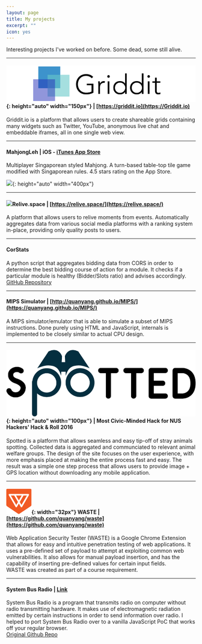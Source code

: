 ```yaml
---
layout: page
title: My projects
excerpt: ""
icon: yes
---
```


Interesting projects I've worked on before. Some dead, some still alive.

--------

#### ![](/resources/projects/griddit.png){: height="auto" width="150px"} | [https://griddit.io](https://Griddit.io) 
Griddit.io is a platform that allows users to create shareable grids containing many widgets such as Twitter, YouTube, anonymous live chat and embeddable iframes, all in one single web view.  

--------

#### MahjongLeh | iOS - [iTunes App Store](https://itunes.apple.com/sg/app/mahjongleh/id975091034)
Multiplayer Singaporean styled Mahjong. A turn-based table-top tile game modified with Singaporean rules. 4.5 stars rating on the App Store.  

![](http://a3.mzstatic.com/us/r30/Purple5/v4/cd/9b/ab/cd9babb3-2061-3b63-d3f7-5ae449ef70b5/screen640x640.jpeg){: height="auto" width="400px"}

--------

#### ![](/resources/projects/relive.ico)Relive.space | [https://relive.space/](https://relive.space/)
A platform that allows users to relive moments from events. Automatically aggregates data from various social media platforms with a ranking system in-place, providing only quality posts to users.

--------    

#### CorStats 
A python script that aggregates bidding data from CORS in order to determine the best bidding course of action for a module. It checks if a particular module is healthy (Bidder/Slots ratio) and advises accordingly.  
[GitHub Repository](https://github.com/quanyang/corstats)

--------

#### MIPS Simulator | [http://quanyang.github.io/MIPS/](https://quanyang.github.io/MIPS/)
A MIPS simulator/emulator that is able to simulate a subset of MIPS instructions. Done purely using HTML and JavaScript, internals is implemented to be closely similar to actual CPU design. 

--------

#### ![](/resources/projects/spotted.png){: height="auto" width="100px"} | Most Civic-Minded Hack for NUS Hackers' Hack & Roll 2016
Spotted is a platform that allows seamless and easy tip-off of stray animals spotting. Collected data is aggregated and communciated to relevant animal welfare groups. The design of the site focuses on the user experience, with more emphasis placed at making the entire process fast and easy. The result was a simple one step process that allows users to provide image + GPS location without downloading any mobile application.

--------

#### ![](/resources/projects/waste.png){: width="32px"} WASTE | [https://github.com/quanyang/waste](https://github.com/quanyang/waste)
Web Application Security Tester (WASTE) is a Google Chrome Extension that allows for easy and intuitive penetration testing of web applications. It uses a pre-defined set of payload to attempt at exploiting common web vulnerabilities. It also allows for manual payload insertion, and has the capability of inserting pre-defined values for certain input fields.  
WASTE was created as part of a course requirement.

--------

#### System Bus Radio | [Link](https://dl.dropboxusercontent.com/u/13642274/system_bus_radio/airgap.html)
System Bus Radio is a program that transmits radio on computer without radio transmitting hardware. It makes use of electromagnetic radiation emitted by certain instructions in order to send information over radio. I helped to port System Bus Radio over to a vanilla JavaScript PoC that works off your regular browser.  
[Original Github Repo](https://github.com/fulldecent/system-bus-radio)